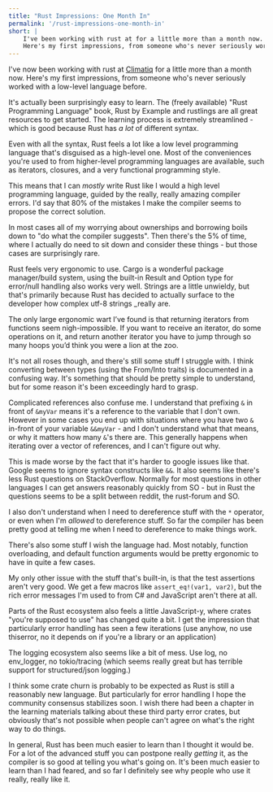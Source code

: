 ```yaml
---
title: "Rust Impressions: One Month In"
permalink: '/rust-impressions-one-month-in'
short: |
    I've been working with rust at for a little more than a month now.
    Here's my first impressions, from someone who's never seriously worked with a low-level language before.
---
```


I've now been working with rust at [Climatiq](https://climatiq.io/) for a little more than a month now.
Here's my first impressions, from someone who's never seriously worked with a low-level language before.

It's actually been surprisingly easy to learn. The (freely available) "Rust Programming Language" book, Rust by Example and rustlings are all great resources to get started. The learning process is extremely streamlined - which is good because Rust has _a lot_ of different syntax.

Even with all the syntax, Rust feels a lot like a low level programming language that's disguised  as a high-level one.
Most of the conveniences you're used to from higher-level programming languages are available, such as iterators, closures, and a very functional programming style.

This means that I can _mostly_ write Rust like I would a high level programming language, guided by the really, really amazing compiler errors. I'd say that 80% of the mistakes I make the compiler seems to propose the correct solution.

In most cases all of my worrying about ownerships and borrowing boils down to "do what the compiler suggests". Then there's the 5% of time, where I actually do need to sit down and consider these things - but those cases are surprisingly rare.

Rust feels very ergonomic to use. Cargo is a wonderful package manager/build system, using the built-in Result and Option type for error/null handling also works very well. Strings are a little unwieldy, but that's primarily because Rust has decided to actually surface to the developer how complex utf-8 strings _really are.

The only large ergonomic wart I’ve found is that returning iterators from functions seem nigh-impossible. If you want to receive an iterator, do some operations on it, and return another iterator you have to jump through so many hoops you’d think you were a lion at the zoo.

It's not all roses though, and there's still some stuff I struggle with. I think converting between types (using the From/Into traits) is documented in a confusing way. It's something that should be pretty simple to understand, but for some reason it's been exceedingly hard to grasp.

Complicated references also confuse me. I understand that prefixing `&` in front of `&myVar` means it's a reference to the variable that I don't own. However in some cases you end up with situations where you have two `&` in-front of your variable `&&myVar` - and I don't understand what that means, or why it matters how many `&`'s there are.
This generally happens when iterating over a vector of references, and I can't figure out why.

This is made worse by the fact that it's harder to google issues like that. Google seems to ignore syntax constructs like `&&`.
It also seems like there's less Rust questions on StackOverflow. Normally for most questions in other languages I can get answers reasonably quickly from SO - but in Rust the questions seems to be a split between reddit, the rust-forum and SO.

I also don't understand when I need to dereference stuff with the `*` operator, or even when I'm _allowed_ to dereference stuff. So far the compiler has been pretty good at telling me when I need to dereference to make things work.

There's also some stuff I wish the language had. Most notably, function overloading, and default function arguments would be pretty ergonomic to have in quite a few cases.

My only other issue with the stuff that's built-in, is that the test assertions aren't very good. We get a few macros like `assert_eq!(var1, var2)`, but the rich error messages I'm used to from C# and JavaScript aren't there at all.


Parts of the Rust ecosystem also feels a little JavaScript-y, where crates "you're supposed to use" has changed quite a bit.
I get the impression that particularly error handling has seen a few iterations (use anyhow, no use thiserror, no it depends on if you're a library or an application)

The logging ecosystem also seems like a bit of mess. Use log, no env_logger, no tokio/tracing (which seems really great but has terrible support for structured/json logging.)

I think some crate churn is probably to be expected as Rust is still a reasonably new language. But particularly for error handling I hope the community consensus stabilizes soon. I wish there had been a chapter in the learning materials talking about these third party error crates, but obviously that's not possible when people can't agree on what's the right way to do things.

In general, Rust has been much easier to learn than I thought it would be.
For a lot of the advanced stuff you can postpone really _getting_ it, as the compiler is so good at telling you what's going on. It's been much easier to learn than I had feared, and so far I definitely see why people who use it really, really like it.